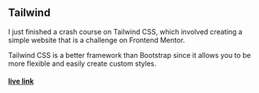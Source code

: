 ## Tailwind

I just finished a crash course on Tailwind CSS, which involved creating a simple website that is a challenge on Frontend Mentor.

Tailwind CSS is a better framework than Bootstrap since it allows you to be more flexible and easily create custom styles.

#### [live link]('https://patrick-njiru.github.io/tailwind-crash-course/')
